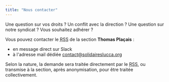 ```yaml
---
title: "Nous contacter"
---
```


Une question sur vos droits ? Un conflit avec la direction ? Une question sur notre syndicat ? Vous souhaitez adhérer ?

Vous pouvez contacter le <abbr title="Responsable de section syndicale">RSS</abbr> de la section **Thomas Plaçais** :
 - en message direct sur Slack
 - à l'adresse mail dédiée [contact@solidaireslucca.org](mailto:contact@solidaires@lucca.org)

Selon la nature, la demande sera traitée directement par le <abbr title="Responsable de section syndicale">RSS</abbr>, ou transmise à la section, après anonymisation, pour être traitée collectivement. 
